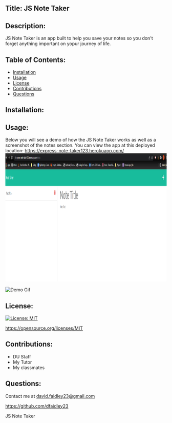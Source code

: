 ## Title: JS Note Taker
## Description: 
JS Note Taker is an app built to help you save your notes so you don't forget anything important on yopur journey of life.
## Table of Contents: 

- [Installation](#installation)
- [Usage](#usage)
- [License](#license)
- [Contributions](#contributions)
- [Questions](#questions)

## Installation: 


## Usage:
Below you will see a demo of how the JS Note Taker works as well as a screenshot of the notes section.
You can view the app at this deployed location: https://express-note-taker123.herokuapp.com/
<img src="./img/snip.png" width="800" height="400" />

![Demo Gif](./assets/demo/demo.gif)
## License: 
[![License: MIT](https://img.shields.io/badge/License-MIT-yellow.svg)](https://opensource.org/licenses/MIT)

https://opensource.org/licenses/MIT
## Contributions: 
- DU Staff
- My Tutor
- My classmates

## Questions: 
Contact me at david.faidley23@gmail.com

https://github.com/dfaidley23

JS Note Taker